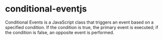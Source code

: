 # conditional-eventjs
Conditional Events is a JavaScript class that triggers an event based on a specified condition. If the condition is true, the primary event is executed; if the condition is false, an opposite event is performed.

